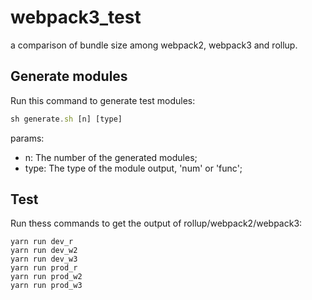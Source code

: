 # webpack3_test
a comparison of bundle size among webpack2, webpack3 and rollup.

## Generate modules

Run this command to generate test modules:

```JavaScript
sh generate.sh [n] [type]
```
params:

- n: The number of the generated modules;
- type: The type of the module output, 'num' or 'func';

## Test

Run thess commands to get the output of rollup/webpack2/webpack3:

```
yarn run dev_r
yarn run dev_w2
yarn run dev_w3
yarn run prod_r
yarn run prod_w2
yarn run prod_w3
```


